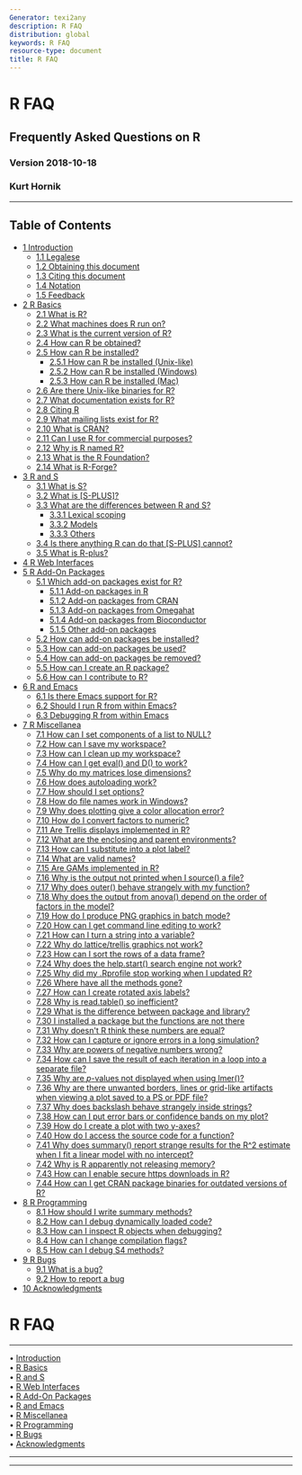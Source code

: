```yaml
---
Generator: texi2any
description: R FAQ
distribution: global
keywords: R FAQ
resource-type: document
title: R FAQ
---
```


# R FAQ

## Frequently Asked Questions on R

### Version 2018-10-18

### Kurt Hornik

---

## Table of Contents

- [1 Introduction](#Introduction)
  - [1.1 Legalese](#Legalese)
  - [1.2 Obtaining this
    document](#Obtaining-this-document)
  - [1.3 Citing this
    document](#Citing-this-document)
  - [1.4 Notation](#Notation)
  - [1.5 Feedback](#Feedback)
- [2 R Basics](#R-Basics)
  - [2.1 What is R?](#What-is-R_003f)
  - [2.2 What machines does R run
    on?](#What-machines-does-R-run-on_003f)
  - [2.3 What is the current version of
    R?](#What-is-the-current-version-of-R_003f)
  - [2.4 How can R be
    obtained?](#How-can-R-be-obtained_003f)
  - [2.5 How can R be
    installed?](#How-can-R-be-installed_003f)
    - [2.5.1 How can R be installed
      (Unix-like)](#How-can-R-be-installed-_0028Unix_002dlike_0029)
    - [2.5.2 How can R be installed
      (Windows)](#How-can-R-be-installed-_0028Windows_0029)
    - [2.5.3 How can R be installed
      (Mac)](#How-can-R-be-installed-_0028Mac_0029)
  - [2.6 Are there Unix-like binaries for
    R?](#Are-there-Unix_002dlike-binaries-for-R_003f)
  - [2.7 What documentation exists for
    R?](#What-documentation-exists-for-R_003f)
  - [2.8 Citing R](#Citing-R)
  - [2.9 What mailing lists exist for
    R?](#What-mailing-lists-exist-for-R_003f)
  - [2.10 What is
    CRAN?](#What-is-CRAN_003f)
  - [2.11 Can I use R for commercial
    purposes?](#Can-I-use-R-for-commercial-purposes_003f)
  - [2.12 Why is R named
    R?](#Why-is-R-named-R_003f)
  - [2.13 What is the R
    Foundation?](#What-is-the-R-Foundation_003f)
  - [2.14 What is
    R-Forge?](#What-is-R_002dForge_003f)
- [3 R and S](#R-and-S)
  - [3.1 What is S?](#What-is-S_003f)
  - [3.2 What is
    [S-PLUS]?](#What-is-S_002dPLUS_003f)
  - [3.3 What are the differences between R and
    S?](#What-are-the-differences-between-R-and-S_003f)
    - [3.3.1 Lexical
      scoping](#Lexical-scoping)
    - [3.3.2 Models](#Models)
    - [3.3.3 Others](#Others)
  - [3.4 Is there anything R can do that [S-PLUS]
    cannot?](#Is-there-anything-R-can-do-that-S_002dPLUS-cannot_003f)
  - [3.5 What is
    R-plus?](#What-is-R_002dplus_003f)
- [4 R Web Interfaces](#R-Web-Interfaces)
- [5 R Add-On
  Packages](#R-Add_002dOn-Packages)
  - [5.1 Which add-on packages exist for
    R?](#Which-add_002don-packages-exist-for-R_003f)
    - [5.1.1 Add-on packages in
      R](#Add_002don-packages-in-R)
    - [5.1.2 Add-on packages from
      CRAN](#Add_002don-packages-from-CRAN)
    - [5.1.3 Add-on packages from
      Omegahat](#Add_002don-packages-from-Omegahat)
    - [5.1.4 Add-on packages from
      Bioconductor](#Add_002don-packages-from-Bioconductor)
    - [5.1.5 Other add-on
      packages](#Other-add_002don-packages)
  - [5.2 How can add-on packages be
    installed?](#How-can-add_002don-packages-be-installed_003f)
  - [5.3 How can add-on packages be
    used?](#How-can-add_002don-packages-be-used_003f)
  - [5.4 How can add-on packages be
    removed?](#How-can-add_002don-packages-be-removed_003f)
  - [5.5 How can I create an R
    package?](#How-can-I-create-an-R-package_003f)
  - [5.6 How can I contribute to
    R?](#How-can-I-contribute-to-R_003f)
- [6 R and Emacs](#R-and-Emacs)
  - [6.1 Is there Emacs support for
    R?](#Is-there-Emacs-support-for-R_003f)
  - [6.2 Should I run R from within
    Emacs?](#Should-I-run-R-from-within-Emacs_003f)
  - [6.3 Debugging R from within
    Emacs](#Debugging-R-from-within-Emacs)
- [7 R Miscellanea](#R-Miscellanea)
  - [7.1 How can I set components of a list to
    NULL?](#How-can-I-set-components-of-a-list-to-NULL_003f)
  - [7.2 How can I save my
    workspace?](#How-can-I-save-my-workspace_003f)
  - [7.3 How can I clean up my
    workspace?](#How-can-I-clean-up-my-workspace_003f)
  - [7.4 How can I get eval() and D() to
    work?](#How-can-I-get-eval_0028_0029-and-D_0028_0029-to-work_003f)
  - [7.5 Why do my matrices lose
    dimensions?](#Why-do-my-matrices-lose-dimensions_003f)
  - [7.6 How does autoloading
    work?](#How-does-autoloading-work_003f)
  - [7.7 How should I set
    options?](#How-should-I-set-options_003f)
  - [7.8 How do file names work in
    Windows?](#How-do-file-names-work-in-Windows_003f)
  - [7.9 Why does plotting give a color allocation
    error?](#Why-does-plotting-give-a-color-allocation-error_003f)
  - [7.10 How do I convert factors to
    numeric?](#How-do-I-convert-factors-to-numeric_003f)
  - [7.11 Are Trellis displays implemented in
    R?](#Are-Trellis-displays-implemented-in-R_003f)
  - [7.12 What are the enclosing and parent
    environments?](#What-are-the-enclosing-and-parent-environments_003f)
  - [7.13 How can I substitute into a plot
    label?](#How-can-I-substitute-into-a-plot-label_003f)
  - [7.14 What are valid
    names?](#What-are-valid-names_003f)
  - [7.15 Are GAMs implemented in
    R?](#Are-GAMs-implemented-in-R_003f)
  - [7.16 Why is the output not printed when I source() a
    file?](#Why-is-the-output-not-printed-when-I-source_0028_0029-a-file_003f)
  - [7.17 Why does outer() behave strangely with my
    function?](#Why-does-outer_0028_0029-behave-strangely-with-my-function_003f)
  - [7.18 Why does the output from anova() depend on the order of
    factors in the
    model?](#Why-does-the-output-from-anova_0028_0029-depend-on-the-order-of-factors-in-the-model_003f)
  - [7.19 How do I produce PNG graphics in batch
    mode?](#How-do-I-produce-PNG-graphics-in-batch-mode_003f)
  - [7.20 How can I get command line editing to
    work?](#How-can-I-get-command-line-editing-to-work_003f)
  - [7.21 How can I turn a string into a
    variable?](#How-can-I-turn-a-string-into-a-variable_003f)
  - [7.22 Why do lattice/trellis graphics not
    work?](#Why-do-lattice_002ftrellis-graphics-not-work_003f)
  - [7.23 How can I sort the rows of a data
    frame?](#How-can-I-sort-the-rows-of-a-data-frame_003f)
  - [7.24 Why does the help.start() search engine not
    work?](#Why-does-the-help_002estart_0028_0029-search-engine-not-work_003f)
  - [7.25 Why did my .Rprofile stop working when I updated
    R?](#Why-did-my-_002eRprofile-stop-working-when-I-updated-R_003f)
  - [7.26 Where have all the methods
    gone?](#Where-have-all-the-methods-gone_003f)
  - [7.27 How can I create rotated axis
    labels?](#How-can-I-create-rotated-axis-labels_003f)
  - [7.28 Why is read.table() so
    inefficient?](#Why-is-read_002etable_0028_0029-so-inefficient_003f)
  - [7.29 What is the difference between package and
    library?](#What-is-the-difference-between-package-and-library_003f)
  - [7.30 I installed a package but the functions are not
    there](#I-installed-a-package-but-the-functions-are-not-there)
  - [7.31 Why doesn't R think these numbers are
    equal?](#Why-doesn_0027t-R-think-these-numbers-are-equal_003f)
  - [7.32 How can I capture or ignore errors in a long
    simulation?](#How-can-I-capture-or-ignore-errors-in-a-long-simulation_003f)
  - [7.33 Why are powers of negative numbers
    wrong?](#Why-are-powers-of-negative-numbers-wrong_003f)
  - [7.34 How can I save the result of each iteration in a loop into
    a separate
    file?](#How-can-I-save-the-result-of-each-iteration-in-a-loop-into-a-separate-file_003f)
  - [7.35 Why are _p_-values not displayed when using
    lmer()?](#Why-are-p_002dvalues-not-displayed-when-using-lmer_0028_0029_003f)
  - [7.36 Why are there unwanted borders, lines or grid-like
    artifacts when viewing a plot saved to a PS or PDF
    file?](#Why-are-there-unwanted-borders)
  - [7.37 Why does backslash behave strangely inside
    strings?](#Why-does-backslash-behave-strangely-inside-strings_003f)
  - [7.38 How can I put error bars or confidence bands on my
    plot?](#How-can-I-put-error-bars-or-confidence-bands-on-my-plot_003f)
  - [7.39 How do I create a plot with two
    y-axes?](#How-do-I-create-a-plot-with-two-y_002daxes_003f)
  - [7.40 How do I access the source code for a
    function?](#How-do-I-access-the-source-code-for-a-function_003f)
  - [7.41 Why does summary() report strange results for the R\^2
    estimate when I fit a linear model with no
    intercept?](#Why-does-summary_0028_0029-report-strange-results-for-the-R_005e2-estimate-when-I-fit-a-linear-model-with-no-intercept_003f)
  - [7.42 Why is R apparently not releasing
    memory?](#Why-is-R-apparently-not-releasing-memory_003f)
  - [7.43 How can I enable secure https downloads in
    R?](#How-can-I-enable-secure-https-downloads-in-R_003f)
  - [7.44 How can I get CRAN package binaries for outdated versions
    of
    R?](#How-can-I-get-CRAN-package-binaries-for-outdated-versions-of-R_003f)
- [8 R Programming](#R-Programming)
  - [8.1 How should I write summary
    methods?](#How-should-I-write-summary-methods_003f)
  - [8.2 How can I debug dynamically loaded
    code?](#How-can-I-debug-dynamically-loaded-code_003f)
  - [8.3 How can I inspect R objects when
    debugging?](#How-can-I-inspect-R-objects-when-debugging_003f)
  - [8.4 How can I change compilation
    flags?](#How-can-I-change-compilation-flags_003f)
  - [8.5 How can I debug S4
    methods?](#How-can-I-debug-S4-methods_003f)
- [9 R Bugs](#R-Bugs)
  - [9.1 What is a
    bug?](#What-is-a-bug_003f)
  - [9.2 How to report a
    bug](#How-to-report-a-bug)
- [10 Acknowledgments](#Acknowledgments)

# R FAQ

---

• [Introduction](#Introduction)     
 • [R Basics](#R-Basics)     
 • [R and S](#R-and-S)     
 • [R Web Interfaces](#R-Web-Interfaces)     
 • [R Add-On Packages](#R-Add_002dOn-Packages)     
 • [R and Emacs](#R-and-Emacs)     
 • [R Miscellanea](#R-Miscellanea)     
 • [R Programming](#R-Programming)     
 • [R Bugs](#R-Bugs)     
 • [Acknowledgments](#Acknowledgments)

---

---
